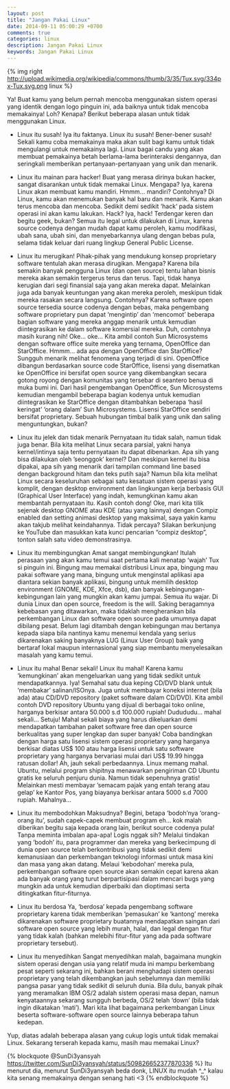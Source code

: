 ```yaml
---
layout: post
title: "Jangan Pakai Linux"
date: 2014-09-11 05:00:29 +0700
comments: true
categories: linux
description: Jangan Pakai Linux
keywords: Jangan Pakai Linux
---
```

{% img right http://upload.wikimedia.org/wikipedia/commons/thumb/3/35/Tux.svg/334px-Tux.svg.png linux %}

Ya! Buat kamu yang belum pernah mencoba menggunakan sistem operasi yang identik dengan logo pinguin ini, ada baiknya untuk tidak mencoba memakainya! Loh? Kenapa? Berikut beberapa alasan untuk tidak menggunakan Linux.

*   Linux itu susah!
    Iya itu faktanya. Linux itu susah! Bener-bener susah! Sekali kamu coba memakainya maka akan sulit bagi kamu untuk tidak mengulangi untuk memakainya lagi. Linux bagai candu yang akan membuat pemakainya betah berlama-lama berinteraksi dengannya, dan seringkali memberikan pertanyaan-pertanyaan yang unik dan menarik.
<!-- more -->
*   Linux itu mainan para hacker!
    Buat yang merasa dirinya bukan hacker, sangat disarankan untuk tidak memakai Linux. Mengapa? Iya, karena Linux akan membuat kamu mandiri. Hmmm… mandiri? Contohnya? Di Linux, kamu akan menemukan banyak hal baru dan menarik. Kamu akan terus mencoba dan mencoba. Sedikit demi sedikit ‘hack‘ pada sistem operasi ini akan kamu lakukan. Hack? Iya, hack! Terdengar keren dan begitu geek, bukan? Semua itu legal untuk dilakukan di Linux, karena source codenya dengan mudah dapat kamu peroleh, kamu modifikasi, ubah sana, ubah sini, dan menyebarkannya ulang dengan bebas pula, selama tidak keluar dari ruang lingkup General Public License.

*   Linux itu merugikan!
    Pihak-pihak yang mendukung konsep proprietary software tentulah akan merasa dirugikan. Mengapa? Karena bila semakin banyak pengguna Linux (dan open source) tentu lahan bisnis mereka akan semakin tergerus terus dan terus. Tapi, tidak hanya kerugian dari segi finansial saja yang akan mereka dapat. Melainkan juga ada banyak keuntungan yang akan mereka peroleh, meskipun tidak mereka rasakan secara langsung. Contohnya? Karena software open source tersedia source codenya dengan bebas, maka pengembang software proprietary pun dapat ‘mengintip’ dan ‘mencomot’ beberapa bagian software yang mereka anggap menarik untuk kemudian diintegrasikan ke dalam software komersial mereka. Duh, contohnya masih kurang nih! Oke… oke… Kita ambil contoh Sun Microsystems dengan software office suite mereka yang ternama, OpenOffice dan StarOffice. Hmmm… ada apa dengan OpenOffice dan StarOffice? Sungguh menarik melihat fenomena yang terjadi di sini. OpenOffice dibangun berdasarkan source code StarOffice, lisensi yang disematkan ke OpenOffice ini bersifat open source yang dikembangkan secara gotong royong dengan komunitas yang tersebar di seantero benua di muka bumi ini. Dari hasil pengembangan OpenOffice, Sun Microsystems kemudian mengambil beberapa bagian kodenya untuk kemudian diintegrasikan ke StarOffice dengan ditambahkan beberapa ‘hasil keringat’ ‘orang dalam’ Sun Microsystems. Lisensi StarOffice sendiri bersifat proprietary. Sebuah hubungan timbal balik yang unik dan saling menguntungkan, bukan?

*   Linux itu jelek dan tidak menarik
    Pernyataan itu tidak salah, namun tidak juga benar. Bila kita melihat Linux secara parsial, yakni hanya kernel/intinya saja tentu pernyataan itu dapat dibenarkan. Apa sih yang bisa dilakukan oleh ’seonggok’ kernel? Dan meskipun kernel itu bisa dipakai, apa sih yang menarik dari tampilan command line based dengan background hitam dan teks putih saja? Namun bila kita melihat Linux secara keseluruhan sebagai satu kesatuan sistem operasi yang komplit, dengan desktop environment dan lingkungan kerja berbasis GUI (Graphical User Interface) yang indah, kemungkinan kamu akan membantah pernyataan itu. Kasih contoh dong! Oke, mari kita tilik sejenak desktop GNOME atau KDE (atau yang lainnya) dengan Compiz enabled dan setting animasi desktop yang maksimal, saya yakin kamu akan takjub melihat keindahannya. Tidak percaya? Silakan berkunjung ke YouTube dan masukkan kata kunci pencarian “compiz desktop”, tonton salah satu video demonstrasinya.

*   Linux itu membingungkan
    Amat sangat membingungkan! Itulah perasaan yang akan kamu temui saat pertama kali menatap ‘wajah’ Tux si pinguin ini. Bingung mau memakai distribusi Linux apa, bingung mau pakai software yang mana, bingung untuk menginstal aplikasi apa diantara sekian banyak aplikasi, bingung untuk memilih desktop environment (GNOME, KDE, Xfce, dsb), dan banyak kebingungan-kebingungan lain yang mungkin akan kamu jumpai. Semua itu wajar. Di dunia Linux dan open source, freedom is the will. Saking beragamnya kebebasan yang ditawarkan, maka tidaklah mengherankan bila perkembangan Linux dan software open source pada umumnya dapat dibilang pesat. Belum lagi ditambah dengan kebingungan mau bertanya kepada siapa bila nantinya kamu menemui kendala yang serius dikarenakan saking banyaknya LUG (Linux User Group) baik yang bertaraf lokal maupun internasional yang siap membantu menyelesaikan masalah yang kamu temui.

*   Linux itu mahal
    Benar sekali! Linux itu mahal! Karena kamu ‘kemungkinan’ akan mengeluarkan uang yang tidak sedikit untuk mendapatkannya. Iya! Semahal satu dua keping CD/DVD blank untuk ‘membakar’ salinan/ISOnya. Juga untuk membayar koneksi internet (bila ada) atau CD/DVD repository (paket software dalam CD/DVD). Kita ambil contoh DVD repository Ubuntu yang dijual di berbagai toko online, harganya berkisar antara 50.000 s.d 100.000 rupiah! Dudududu… mahal sekali… Setuju! Mahal sekali biaya yang harus dikeluarkan demi mendapatkan tambahan paket software free dan open source berkualitas yang super lengkap dan super banyak! Coba bandingkan dengan harga satu lisensi sistem operasi proprietary yang harganya berkisar diatas US$ 100 atau harga lisensi untuk satu software proprietary yang harganya bervariasi mulai dari US$ 19.99 hingga ratusan dollar! Ah, jauh sekali perbedaannya. Linux memang mahal.
    Ubuntu, melalui program shipitnya menawarkan pengiriman CD Ubuntu gratis ke seluruh penjuru dunia. Namun tidak sepenuhnya gratis! Melainkan mesti membayar ’semacam pajak yang entah terang atau gelap’ ke Kantor Pos, yang biayanya berkisar antara 5000 s.d 7000 rupiah. Mahalnya… 

*   Linux itu membodohkan
    Maksudnya? Begini, betapa ‘bodoh’nya ‘orang-orang itu’, sudah capek-capek membuat program eh… kok malah diberikan begitu saja kepada orang lain, berikut source codenya pula! Tanpa meminta imbalan apa-apa! Logis nggak sih? Melalui tindakan yang ‘bodoh’ itu, para programmer dan mereka yang berkecimpung di dunia open source telah berkontribusi yang tidak sedikit demi kemanusiaan dan perkembangan teknologi informasi untuk masa kini dan masa yang akan datang. Melaui ‘kebodohan’ mereka pula, perkembangan software open source akan semakin cepat karena akan ada banyak orang yang turut berpartisipasi dalam mencari bugs yang mungkin ada untuk kemudian diperbaiki dan dioptimasi serta ditingkatkan fitur-fiturnya.

*   Linux itu berdosa
    Ya, ‘berdosa’ kepada pengembang software proprietary karena tidak memberikan ‘pemasukan’ ke ‘kantong’ mereka dikarenakan software proprietary buatannya mendapatkan saingan dari software open source yang lebih murah, halal, dan legal dengan fitur yang tidak kalah (bahkan melebihi fitur-fitur yang ada pada software proprietary tersebut).

*   Linux itu menyedihkan
    Sangat menyedihkan malah, bagaimana mungkin sistem operasi dengan usia yang relatif muda ini mampu berkembang pesat seperti sekarang ini, bahkan berani menghadapi sistem operasi proprietary yang telah dikembangkan jauh sebelumnya dan memiliki pangsa pasar yang tidak sedikit di seluruh dunia.
    Bila dulu, banyak pihak yang meramalkan IBM OS/2 adalah sistem operasi masa depan, namun kenyataannya sekarang sungguh berbeda, OS/2 telah ‘down’ (bila tidak ingin dikatakan ‘mati’). Mari kita lihat bagaimana perkembangan Linux beserta software-software open source lainnya beberapa tahun kedepan.

Yup, diatas adalah beberapa alasan yang cukup logis untuk tidak memakai Linux. Sekarang terserah kepada kamu, masih mau memakai Linux?

{% blockquote @SunDi3yansyah https://twitter.com/SunDi3yansyah/status/509826652377870336 %}
Itu menurut dia, menurut SunDi3yansyah beda donk, LINUX itu mudah ^_^ kalau kita senang memakainya dengan senang hati <3
{% endblockquote %}